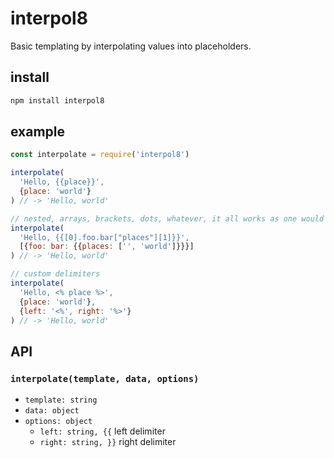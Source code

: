 # interpol8

Basic templating by interpolating values into placeholders.

## install

```sh
npm install interpol8
```

## example

```js
const interpolate = require('interpol8')

interpolate(
  'Hello, {{place}}',
  {place: 'world'}
) // -> 'Hello, world'

// nested, arrays, brackets, dots, whatever, it all works as one would expect
interpolate(
  'Hello, {{[0].foo.bar["places"][1]}}',
  [{foo: bar: {{places: ['', 'world']}}}]
) // -> 'Hello, world'

// custom delimiters
interpolate(
  'Hello, <% place %>',
  {place: 'world'},
  {left: '<%', right: '%>'}
) // -> 'Hello, world'
```

## API

### `interpolate(template, data, options)`

- `template: string`
- `data: object`
- `options: object`
  - `left: string, {{` left delimiter
  - `right: string, }}` right delimiter
